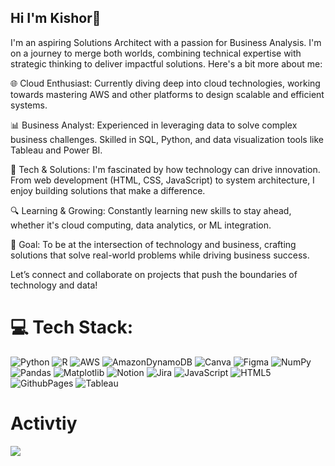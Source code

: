 ## Hi I'm Kishor👋
I'm an aspiring Solutions Architect with a passion for Business Analysis. I'm on a journey to merge both worlds, combining technical expertise with strategic thinking to deliver impactful solutions. Here's a bit more about me:

🌐 Cloud Enthusiast: Currently diving deep into cloud technologies, working towards mastering AWS and other platforms to design scalable and efficient systems.

📊 Business Analyst: Experienced in leveraging data to solve complex business challenges. Skilled in SQL, Python, and data visualization tools like Tableau and Power BI.

🔧 Tech & Solutions: I'm fascinated by how technology can drive innovation. From web development (HTML, CSS, JavaScript) to system architecture, I enjoy building solutions that make a difference.

🔍 Learning & Growing: Constantly learning new skills to stay ahead, whether it's cloud computing, data analytics, or ML integration.

🎯 Goal: To be at the intersection of technology and business, crafting solutions that solve real-world problems while driving business success.

Let’s connect and collaborate on projects that push the boundaries of technology and data!

# 💻 Tech Stack:
![Python](https://img.shields.io/badge/python-3670A0?style=for-the-badge&logo=python&logoColor=ffdd54) ![R](https://img.shields.io/badge/r-%23276DC3.svg?style=for-the-badge&logo=r&logoColor=white) ![AWS](https://img.shields.io/badge/AWS-%23FF9900.svg?style=for-the-badge&logo=amazon-aws&logoColor=white) ![AmazonDynamoDB](https://img.shields.io/badge/Amazon%20DynamoDB-4053D6?style=for-the-badge&logo=Amazon%20DynamoDB&logoColor=white) ![Canva](https://img.shields.io/badge/Canva-%2300C4CC.svg?style=for-the-badge&logo=Canva&logoColor=white) ![Figma](https://img.shields.io/badge/figma-%23F24E1E.svg?style=for-the-badge&logo=figma&logoColor=white) ![NumPy](https://img.shields.io/badge/numpy-%23013243.svg?style=for-the-badge&logo=numpy&logoColor=white) ![Pandas](https://img.shields.io/badge/pandas-%23150458.svg?style=for-the-badge&logo=pandas&logoColor=white) ![Matplotlib](https://img.shields.io/badge/Matplotlib-%23ffffff.svg?style=for-the-badge&logo=Matplotlib&logoColor=black) ![Notion](https://img.shields.io/badge/Notion-%23000000.svg?style=for-the-badge&logo=notion&logoColor=white) ![Jira](https://img.shields.io/badge/jira-%230A0FFF.svg?style=for-the-badge&logo=jira&logoColor=white) ![JavaScript](https://img.shields.io/badge/javascript-%23323330.svg?style=for-the-badge&logo=javascript&logoColor=%23F7DF1E) ![HTML5](https://img.shields.io/badge/html5-%23E34F26.svg?style=for-the-badge&logo=html5&logoColor=white) ![GithubPages](https://img.shields.io/badge/github%20pages-121013?style=for-the-badge&logo=github&logoColor=white) ![Tableau](https://img.shields.io/badge/Tableau-E97627?style=for-the-badge&logo=Tableau&logoColor=white)



# Activtiy
![](https://github-readme-activity-graph.vercel.app/graph?username={Kishor-Bibin})
